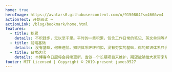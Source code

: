 ```yaml
---
home: true
heroImage: https://avatars0.githubusercontent.com/u/9150804?s=460&v=4
actionText: 开始阅读 →
actionLink: /blog/bookmark/home.html
features:
  - title: 积累
    details: 不积跬步，无以至千里。平时的一些积累，包含工作日常的笔记、英文单词等内容。
  - title: 前端基础
    details: 没有基础，何来进阶。知识体系环环相扣，没有夯实的基础，你的知识体系只会是漏洞百出，只懂表面，不懂原理，会做一题，稍稍变动又不会做了。
  - title: 日常迭代
    details: 本博客今日起将会持续更新，当做一个长期项目来维护，期望能够给大家带来帮助。
footer: MIT Licensed | Copyright © 2019-present james9527
---
```

